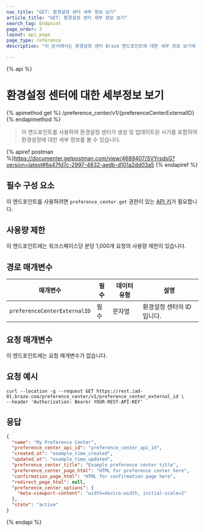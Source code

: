 ```yaml
---
nav_title: "GET: 환경설정 센터 세부 정보 보기"
article_title: "GET: 환경설정 센터 세부 정보 보기"
search_tag: Endpoint
page_order: 3
layout: api_page
page_type: reference
description: "이 문서에서는 환경설정 센터 Braze 엔드포인트에 대한 세부 정보 보기에 대한 세부 정보를 간략하게 설명합니다."

---
```

{% api %}
# 환경설정 센터에 대한 세부정보 보기
{% apimethod get %}
/preference_center/v1/{preferenceCenterExternalID}
{% endapimethod %}

> 이 엔드포인트를 사용하여 환경설정 센터가 생성 및 업데이트된 시기를 포함하여 환경설정에 대한 세부 정보를 볼 수 있습니다.

{% apiref postman %}https://documenter.getpostman.com/view/4689407/SVYrsdsG?version=latest#6a47fd7c-2997-4832-aedb-d101a2dd03a5 {% endapiref %}

## 필수 구성 요소

이 엔드포인트를 사용하려면 `preference_center.get` 권한이 있는 [API 키]({{site.baseurl}}/api/basics#rest-api-key/)가 필요합니다.

## 사용량 제한

이 엔드포인트에는 워크스페이스당 분당 1,000개 요청의 사용량 제한이 있습니다.

## 경로 매개변수

| 매개변수 | 필수 | 데이터 유형 | 설명 |
| --------- | ---------| --------- | ----------- |
|`preferenceCenterExternalID`| 필수 | 문자열 | 환경설정 센터의 ID입니다. |

## 요청 매개변수

이 엔드포인트에는 요청 매개변수가 없습니다.

## 요청 예시

```
curl --location -g --request GET https://rest.iad-01.braze.com/preference_center/v1/preference_center_external_id \
--header 'Authorization: Bearer YOUR-REST-API-KEY'
```

## 응답 
```json 
{
  "name": "My Preference Center",
  "preference_center_api_id": "preference_center_api_id",
  "created_at": "example_time_created",
  "updated_at": "example_time_updated",
  "preference_center_title": "Example preference center title",
  "preference_center_page_html": "HTML for preference center here",
  "confirmation_page_html": "HTML for confirmation page here",
  "redirect_page_html": null,
  "preference_center_options": {
    "meta-viewport-content": "width=device-width, initial-scale=2"
  },
  "state": "active"
}
```

{% endapi %}
